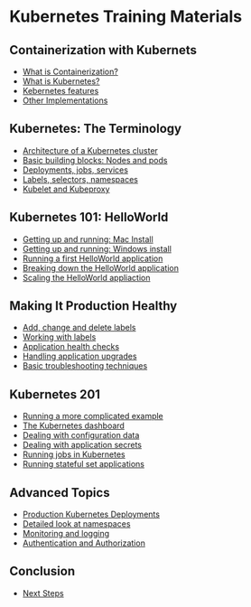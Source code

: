 # Kubernetes Training Materials

## Containerization with Kubernets 
- [What is Containerization?]()
- [What is Kubernetes?]()
- [Kebernetes features]()
- [Other Implementations]()

## Kubernetes: The Terminology
- [Architecture of a Kubernetes cluster]()
- [Basic building blocks: Nodes and pods]()
- [Deployments, jobs, services]()
- [Labels, selectors, namespaces]()
- [Kubelet and Kubeproxy]()

## Kubernetes 101: HelloWorld
- [Getting up and running: Mac Install]()
- [Getting up and running: Windows install]()
- [Running a first HelloWorld application]()
- [Breaking down the HelloWorld application]()
- [Scaling the HelloWorld appliaction]()

## Making It Production Healthy
- [Add, change and delete labels]()
- [Working with labels]()
- [Application health checks]()
- [Handling application upgrades]()
- [Basic troubleshooting techniques]()

## Kubernetes 201
- [Running a more complicated example]()
- [The Kubernetes dashboard]()
- [Dealing with configuration data]()
- [Dealing with application secrets]()
- [Running jobs in Kubernetes]()
- [Running stateful set applications]()

## Advanced Topics
- [Production Kubernetes Deployments]()
- [Detailed look at namespaces]()
- [Monitoring and logging]()
- [Authentication and Authorization]()

## Conclusion
- [Next Steps]()
